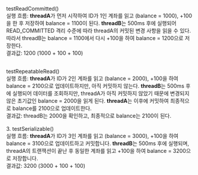 testReadCommitted()
<br/>
실행 흐름:
**threadA**가 먼저 시작하여 ID가 1인 계좌를 읽고 (balance = 1000), +100을 한 후 저장하여 balance = 1100이 된다.
**threadB**는 500ms 후에 실행되어 READ_COMMITTED 격리 수준에 따라 threadA의 커밋된 변경 사항을 읽을 수 있다. 
따라서 threadB는 balance = 1100에서 다시 +100을 하여 balance = 1200으로 저장한다.
<br/>
결과값:
1200 (1000 + 100 + 100)
<br/><br/>

testRepeatableRead()
<br/>
실행 흐름:
**threadA**가 ID가 2인 계좌를 읽고 (balance = 2000), +100을 하여 balance = 2100으로 업데이트하지만, 아직 커밋하지 않는다.
**threadB**는 500ms 후에 실행되어 데이터를 조회하지만, threadA가 아직 커밋하지 않았기 때문에 변경되지 않은 초기값인 balance = 2000을 읽게 된다.
**threadA**는 이후에 커밋하여 최종적으로 balance를 2100으로 업데이트한다.
<br/>
결과값:
threadB는 2000을 확인하고, 최종적으로 balance는 2100이 된다.
<br/><br/>
3. testSerializable()
<br/>
실행 흐름:
**threadA**가 ID가 3인 계좌를 읽고 (balance = 3000), +100을 하여 balance = 3100으로 업데이트하고 커밋합니다.
**threadB**는 500ms 후에 실행되며, threadA의 트랜잭션이 끝난 후 동일한 계좌를 읽고 +100을 하여 balance = 3200으로 저장합니다.
<br/>
결과값:
3200 (3000 + 100 + 100)
